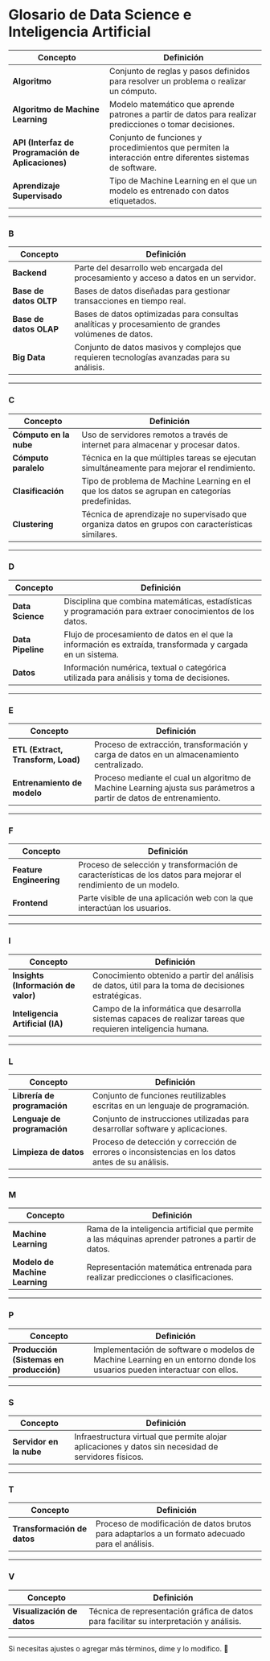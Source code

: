 # Glosario de Data Science e Inteligencia Artificial




| Concepto | Definición |
|----------|-----------|
| **Algoritmo** | Conjunto de reglas y pasos definidos para resolver un problema o realizar un cómputo. |
| **Algoritmo de Machine Learning** | Modelo matemático que aprende patrones a partir de datos para realizar predicciones o tomar decisiones. |
| **API (Interfaz de Programación de Aplicaciones)** | Conjunto de funciones y procedimientos que permiten la interacción entre diferentes sistemas de software. |
| **Aprendizaje Supervisado** | Tipo de Machine Learning en el que un modelo es entrenado con datos etiquetados. |

---

### **B**  

| Concepto | Definición |
|----------|-----------|
| **Backend** | Parte del desarrollo web encargada del procesamiento y acceso a datos en un servidor. |
| **Base de datos OLTP** | Bases de datos diseñadas para gestionar transacciones en tiempo real. |
| **Base de datos OLAP** | Bases de datos optimizadas para consultas analíticas y procesamiento de grandes volúmenes de datos. |
| **Big Data** | Conjunto de datos masivos y complejos que requieren tecnologías avanzadas para su análisis. |

---

### **C**  

| Concepto | Definición |
|----------|-----------|
| **Cómputo en la nube** | Uso de servidores remotos a través de internet para almacenar y procesar datos. |
| **Cómputo paralelo** | Técnica en la que múltiples tareas se ejecutan simultáneamente para mejorar el rendimiento. |
| **Clasificación** | Tipo de problema de Machine Learning en el que los datos se agrupan en categorías predefinidas. |
| **Clustering** | Técnica de aprendizaje no supervisado que organiza datos en grupos con características similares. |

---

### **D**  

| Concepto | Definición |
|----------|-----------|
| **Data Science** | Disciplina que combina matemáticas, estadísticas y programación para extraer conocimientos de los datos. |
| **Data Pipeline** | Flujo de procesamiento de datos en el que la información es extraída, transformada y cargada en un sistema. |
| **Datos** | Información numérica, textual o categórica utilizada para análisis y toma de decisiones. |

---

### **E**  

| Concepto | Definición |
|----------|-----------|
| **ETL (Extract, Transform, Load)** | Proceso de extracción, transformación y carga de datos en un almacenamiento centralizado. |
| **Entrenamiento de modelo** | Proceso mediante el cual un algoritmo de Machine Learning ajusta sus parámetros a partir de datos de entrenamiento. |

---

### **F**  

| Concepto | Definición |
|----------|-----------|
| **Feature Engineering** | Proceso de selección y transformación de características de los datos para mejorar el rendimiento de un modelo. |
| **Frontend** | Parte visible de una aplicación web con la que interactúan los usuarios. |

---

### **I**  

| Concepto | Definición |
|----------|-----------|
| **Insights (Información de valor)** | Conocimiento obtenido a partir del análisis de datos, útil para la toma de decisiones estratégicas. |
| **Inteligencia Artificial (IA)** | Campo de la informática que desarrolla sistemas capaces de realizar tareas que requieren inteligencia humana. |

---

### **L**  

| Concepto | Definición |
|----------|-----------|
| **Librería de programación** | Conjunto de funciones reutilizables escritas en un lenguaje de programación. |
| **Lenguaje de programación** | Conjunto de instrucciones utilizadas para desarrollar software y aplicaciones. |
| **Limpieza de datos** | Proceso de detección y corrección de errores o inconsistencias en los datos antes de su análisis. |

---

### **M**  

| Concepto | Definición |
|----------|-----------|
| **Machine Learning** | Rama de la inteligencia artificial que permite a las máquinas aprender patrones a partir de datos. |
| **Modelo de Machine Learning** | Representación matemática entrenada para realizar predicciones o clasificaciones. |

---

### **P**  

| Concepto | Definición |
|----------|-----------|
| **Producción (Sistemas en producción)** | Implementación de software o modelos de Machine Learning en un entorno donde los usuarios pueden interactuar con ellos. |

---

### **S**  

| Concepto | Definición |
|----------|-----------|
| **Servidor en la nube** | Infraestructura virtual que permite alojar aplicaciones y datos sin necesidad de servidores físicos. |

---

### **T**  

| Concepto | Definición |
|----------|-----------|
| **Transformación de datos** | Proceso de modificación de datos brutos para adaptarlos a un formato adecuado para el análisis. |

---

### **V**  

| Concepto | Definición |
|----------|-----------|
| **Visualización de datos** | Técnica de representación gráfica de datos para facilitar su interpretación y análisis. |

---

Si necesitas ajustes o agregar más términos, dime y lo modifico. 🚀